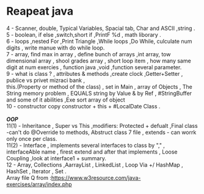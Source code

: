 # Reapeat java 
 4 - Scanner, double, Typical Variables, Spacial tab, Char and ASCII ,string .</br>
 5 - boolean, if else ,switch,short if ,PrintF %d , math liborary . </br>
 6 - loops ,nested For ,Print Triangle ,While loops ,Do While, culculate num digits , write manue with do while loop. </br>
 7 - array, find max in array , define bunch of arrays ,int array, tow dimensional array , shool grades array , short loop item , how many same digit at num exercies , function java ,void ,function several parameter.</br>
 9 -  what is class ? , attributes & methods ,create clock ,Getter+Setter , publice vs privet mizraci bank ,</br>
 this.(Property or method of the class) , set in Main , array of Objects , The String memory problem , EQUALS string by Value & by Ref , #StringBuffer and some of it abilities 
  ,Exe sort array of object </br>
 10 - constructor copy constructor + this + #LocalDate Class .</br>
  </br>
 ***OOP*** </br>
 11(1) - Inheritance   , Super vs This ,modifiers: Protected + defualt ,Final class -can't do @Override to methods, Abstruct class 7 file , extends - can worrk only once per class. </br>
 11(2) - Interface  , implements several interfaces to class by "," , interfaceAble name , firest extend and after that implements , Loose Coupling ,look at interface1 + summary.
 </br>
 12 - Array, Collections ,AarrayList , LinkedList , Loop Via +/ HashMap , HashSet , Iterator , Set . </br>
 Array file Q from :https://www.w3resource.com/java-exercises/array/index.php

